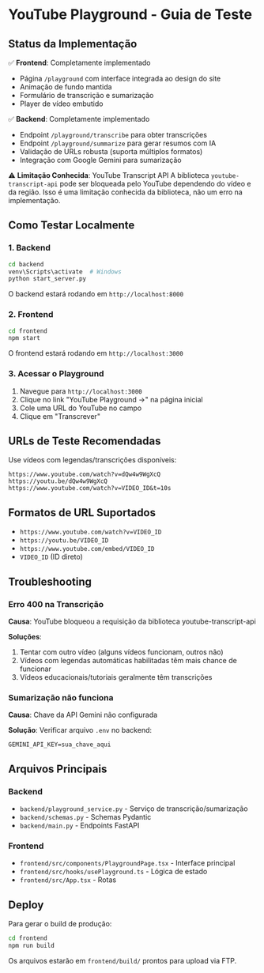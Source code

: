 # YouTube Playground - Guia de Teste

## Status da Implementação

✅ **Frontend**: Completamente implementado
- Página `/playground` com interface integrada ao design do site
- Animação de fundo mantida
- Formulário de transcrição e sumarização
- Player de vídeo embutido

✅ **Backend**: Completamente implementado
- Endpoint `/playground/transcribe` para obter transcrições
- Endpoint `/playground/summarize` para gerar resumos com IA
- Validação de URLs robusta (suporta múltiplos formatos)
- Integração com Google Gemini para sumarização

⚠️ **Limitação Conhecida**: YouTube Transcript API
A biblioteca `youtube-transcript-api` pode ser bloqueada pelo YouTube dependendo do vídeo e da região. Isso é uma limitação conhecida da biblioteca, não um erro na implementação.

## Como Testar Localmente

### 1. Backend

```bash
cd backend
venv\Scripts\activate  # Windows
python start_server.py
```

O backend estará rodando em `http://localhost:8000`

### 2. Frontend

```bash
cd frontend
npm start
```

O frontend estará rodando em `http://localhost:3000`

### 3. Acessar o Playground

1. Navegue para `http://localhost:3000`
2. Clique no link "YouTube Playground →" na página inicial
3. Cole uma URL do YouTube no campo
4. Clique em "Transcrever"

## URLs de Teste Recomendadas

Use vídeos com legendas/transcrições disponíveis:

```
https://www.youtube.com/watch?v=dQw4w9WgXcQ
https://youtu.be/dQw4w9WgXcQ
https://www.youtube.com/watch?v=VIDEO_ID&t=10s
```

## Formatos de URL Suportados

- `https://www.youtube.com/watch?v=VIDEO_ID`
- `https://youtu.be/VIDEO_ID`
- `https://www.youtube.com/embed/VIDEO_ID`
- `VIDEO_ID` (ID direto)

## Troubleshooting

### Erro 400 na Transcrição

**Causa**: YouTube bloqueou a requisição da biblioteca youtube-transcript-api

**Soluções**:
1. Tentar com outro vídeo (alguns vídeos funcionam, outros não)
2. Vídeos com legendas automáticas habilitadas têm mais chance de funcionar
3. Vídeos educacionais/tutoriais geralmente têm transcrições

### Sumarização não funciona

**Causa**: Chave da API Gemini não configurada

**Solução**: Verificar arquivo `.env` no backend:
```
GEMINI_API_KEY=sua_chave_aqui
```

## Arquivos Principais

### Backend
- `backend/playground_service.py` - Serviço de transcrição/sumarização
- `backend/schemas.py` - Schemas Pydantic
- `backend/main.py` - Endpoints FastAPI

### Frontend
- `frontend/src/components/PlaygroundPage.tsx` - Interface principal
- `frontend/src/hooks/usePlayground.ts` - Lógica de estado
- `frontend/src/App.tsx` - Rotas

## Deploy

Para gerar o build de produção:

```bash
cd frontend
npm run build
```

Os arquivos estarão em `frontend/build/` prontos para upload via FTP.
